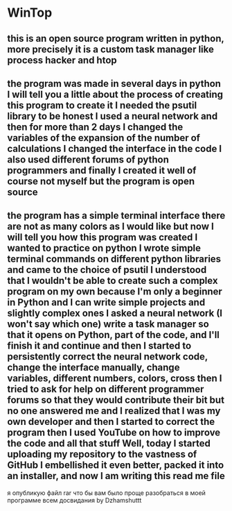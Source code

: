 # WinTop
this is an open source program written in python, more precisely it is a custom task manager like process hacker and htop
--------------------------------------------------------------------------------------------------------------------------------
the program was made in several days in python I will tell you a little about the process of creating this program
to create it I needed the psutil library to be honest I used a neural network
and then for more than 2 days I changed the variables of the expansion of the number
of calculations I changed the interface in the code I also used different forums of python programmers 
and finally I created it well of course not myself but the program is open source
------------------------------------------------------------------------------------------------------------------------------------------------------
the program has a simple terminal interface
there are not as many colors as I would like but now I will tell you how this program was created I wanted to practice on python
I wrote simple terminal commands on different python libraries and came to the choice of psutil
I understood that I wouldn't be able to create such a complex program on my own because I'm only a beginner in Python and I can write simple projects and slightly complex ones
I asked a neural network (I won't say which one) write a task manager so that it opens on Python, part of the code, and I'll finish it and continue
and then I started to persistently correct the neural network code, change the interface manually, change variables, different numbers, colors, cross
then I tried to ask for help on different programmer forums so that they would contribute their bit but no one answered me and I realized that I was my own developer and then I started to correct the program then I used YouTube on how to improve the code and all that stuff
Well, today I started uploading my repository to the vastness of GitHub
I embellished it even better, packed it into an installer, and now I am writing this read me file
------------------------------------------------------------------------------------------------------------------------------
я опубликую файл rar что бы вам было проще разобраться в моей программе
всем досвидания by Dzhamshuttt

